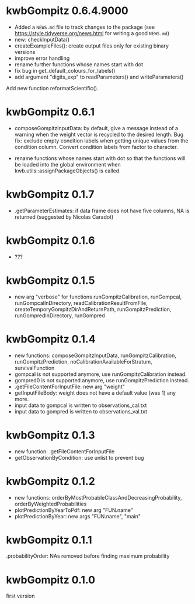 # kwbGompitz 0.6.4.9000

* Added a `NEWS.md` file to track changes to the package (see https://style.tidyverse.org/news.html for writing a good `NEWS.md`)
* new: checkInputData()
* createExampleFiles(): create output files only for existing binary versions
* improve error handling
* rename further functions whose names start with dot
* fix bug in get_default_colours_for_labels()
* add argument "digits_exp" to readParameters() and writeParameters()

Add new function reformatScientific().

# kwbGompitz 0.6.1

* composeGompitzInputData: by default, give a message instead of a warning when 
  the weight vector is recycled to the desired length. Bug fix: exclude empty
  condition labels when getting unique values from the condition column. Convert
  condition labels from factor to character.

* rename functions whose names start with dot so that the functions will be 
  loaded into the global environment when kwb.utils::assignPackageObjects()
  is called. 

# kwbGompitz 0.1.7

* .getParameterEstimates: if data frame does not have five columns, NA is 
  returned (suggested by Nicolas Caradot)

# kwbGompitz 0.1.6

* ???

# kwbGompitz 0.1.5

* new arg "verbose" for functions runGompitzCalibration, runGompcal, 
  runGompcalInDirectory, readCalibrationResultFromFile, 
  createTemporyGompitzDirAndReturnPath, runGompitzPrediction, 
  runGompredInDirectory, runGompred

# kwbGompitz 0.1.4

* new functions: composeGompitzInputData, runGompitzCalibration, 
  runGompitzPrediction, noCalibrationAvailableForStratum, survivalFunction
* gompcal is not supported anymore, use runGompitzCalibration instead.
* gompred0 is not supported anymore, use runGompitzPrediction instead.
* .getFileContentForInputFile: new arg "weight"
* getInputFileBody: weight does not have a default value (was 1) any more.
* input data to gompcal is written to observations_cal.txt
* input data to gompred is written to observations_val.txt

# kwbGompitz 0.1.3

* new function: .getFileContentForInputFile
* getObservationByCondition: use unlist to prevent bug

# kwbGompitz 0.1.2

* new functions: orderByMostProbableClassAndDecreasingProbability,
orderByWeightedProbabilities
* plotPredictionByYearToPdf: new arg "FUN.name"
* plotPredictionByYear: new args "FUN.name", "main"

# kwbGompitz 0.1.1

.probabilityOrder: NAs removed before finding maximum probability

# kwbGompitz 0.1.0

first version
